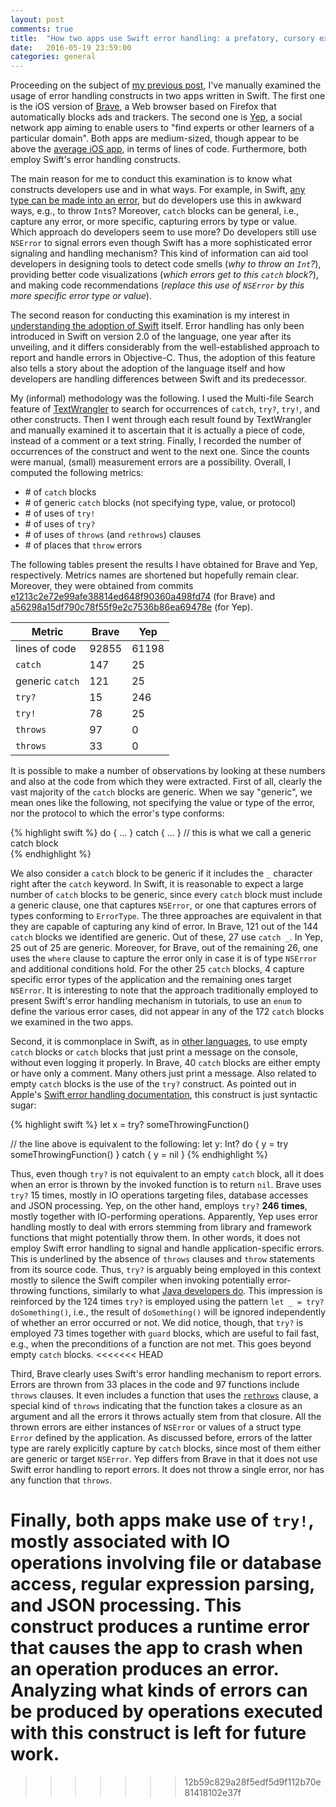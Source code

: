 ```yaml
---
layout: post
comments: true
title:  "How two apps use Swift error handling: a prefatory, cursory examination"
date:   2016-05-19 23:59:00
categories: general
---
```


Proceeding on the subject of [my previous post](http://fernandocastor.github.io/general/2016/04/29/the-many-flavors-of-swift-error-handling.html), I've manually examined the usage of error handling constructs in two apps written in Swift. The first one is the iOS version of [Brave](https://www.brave.com/), a Web browser based on Firefox that automatically blocks ads and trackers. The second one is [Yep](https://soyep.com/), a social network app aiming to enable users to "find experts or other learners of a particular domain". Both apps are medium-sized, though appear to be above the [average iOS app](http://www.informationisbeautiful.net/visualizations/million-lines-of-code/), in terms of lines of code. Furthermore, both employ Swift's error handling constructs.

The main reason for me to conduct this examination is to know what constructs developers use and in what ways. For example, in Swift, [any type can be made into an error](http://fernandocastor.github.io/general/2016/04/29/the-many-flavors-of-swift-error-handling.html), but do developers use this in awkward ways, e.g., to throw ``Int``s? Moreover, ``catch`` blocks can be general, i.e., capture any error, or more specific, capturing errors by type or value. Which approach do developers seem to use more? Do developers still use ``NSError`` to signal errors even though Swift has a more sophisticated error signaling and handling mechanism? This kind of information can aid tool developers in designing tools to detect code smells (*why to throw an ``Int``?*), providing better code visualizations (*which errors get to this ``catch`` block?*), and making code recommendations (*replace this use of ``NSError`` by this more specific error type or value*).

The second reason for conducting this examination is my interest in [understanding the adoption of Swift](https://sites.google.com/a/cin.ufpe.br/castor/saner_2016_Swift_final.pdf?attredirects=0&d=1) itself. Error handling has only been introduced in Swift on version 2.0 of the language, one year after its unveiling, and it differs considerably from the well-established approach to report and handle errors in Objective-C. Thus, the adoption of this feature also tells a story about the adoption of the language itself and how developers are handling differences between Swift and its predecessor.

My (informal) methodology was the following. I used the Multi-file Search feature of [TextWrangler](http://www.barebones.com/products/textwrangler/) to search for occurrences of ``catch``, ``try?``, ``try!``, and other constructs. Then I went through each result found by TextWrangler and manually examined it to ascertain that it is actually a piece of code, instead of a comment or a text string. Finally, I recorded the number of occurrences of the construct and went to the next one. Since the counts were manual, (small) measurement errors are a possibility. Overall, I computed the following metrics:

* \# of ``catch`` blocks
* \# of generic ``catch`` blocks (not specifying type, value, or protocol)
* \# of uses of ``try!``
* \# of uses of ``try?``
* \# of uses of ``throws`` (and ``rethrows``) clauses
* \# of places that ``throw`` errors


The following tables present the results I have obtained for Brave and Yep, respectively. Metrics names are shortened but hopefully remain clear. Moreover, they were obtained from commits [e1213c2e72e99afe38814ed648f90360a498fd74](https://github.com/brave/browser-ios/commit/e1213c2e72e99afe38814ed648f90360a498fd74) (for Brave) and [a56298a15df790c78f55f9e2c7536b86ea69478e](https://github.com/CatchChat/Yep/commit/a56298a15df790c78f55f9e2c7536b86ea69478e) (for Yep).

| Metric             | Brave | Yep   |
|--------------------|-------|-------|
| lines of code      | 92855 | 61198 |
| ``catch``          |   147 |    25 |
|  generic ``catch`` |   121 |    25 |
| ``try?``           |    15 |   246 |
| ``try!``           |    78 |    25 |
| ``throws``         |    97 |     0 |
| ``throws``         |    33 |     0 |

It is possible to make a number of observations by looking at these numbers and also at the code from which they were extracted. First of all, clearly the vast majority of the ``catch`` blocks are generic. When we say "generic", we mean ones like the following, not specifying the value or type of the error, nor the protocol to which the error's type conforms:

{% highlight swift %}
do { ... }
catch { ... } // this is what we call a generic catch block  
{% endhighlight %}

We also consider a ``catch`` block to be generic if it includes the ``_`` character right after the ``catch`` keyword. In Swift, it is reasonable to expect a large number of ``catch`` blocks to be generic, since every ``catch`` block must include a generic clause, one that captures ``NSError``, or one that captures errors of types conforming to ``ErrorType``. The three approaches are equivalent in that they are capable of capturing any kind of error. In Brave, 121 out of the 144 ``catch`` blocks we identified are generic. Out of these, 27 use ``catch _``. In Yep, 25 out of 25 are generic. Moreover, for Brave, out of the remaining 26, one uses the ``where`` clause to capture the error only in case it is of type ``NSError`` and additional conditions hold. For the other 25 ``catch`` blocks, 4 capture specific error types of the application and the remaining ones target ``NSError``. It is interesting to note that the approach traditionally employed to present Swift's error handling mechanism in tutorials, to use an ``enum`` to define the various error cases, did not appear in any of the 172 ``catch`` blocks we examined in the two apps.

Second, it is commonplace in Swift, as in [other languages](http://pmarques.dei.uc.pt/papers/bcabral2007_ecoop.pdf), to use empty ``catch`` blocks or ``catch`` blocks that just print a message on the console, without even logging it properly. In Brave, 40 ``catch`` blocks are either empty or have only a comment. Many others just print a message. Also related to empty ``catch`` blocks is the use of the ``try?`` construct. As pointed out in Apple's [Swift error handling documentation](https://developer.apple.com/library/ios/documentation/Swift/Conceptual/Swift_Programming_Language/ErrorHandling.html), this construct is just syntactic sugar:

{% highlight swift %}
let x = try? someThrowingFunction()

// the line above is equivalent to the following:
let y: Int?
do {
    y = try someThrowingFunction()
} catch {
    y = nil
}
{% endhighlight %}

Thus, even though ``try?`` is not equivalent to an empty ``catch`` block, all it does when an error is thrown by the invoked function is to return ``nil``. Brave uses ``try?`` 15 times, mostly in IO operations targeting files, database accesses and JSON processing. Yep, on the other hand, employs ``try?`` **246 times**, mostly together with IO-performing operations. Apparently, Yep uses error handling mostly to deal with errors stemming from library and framework functions that might potentially throw them. In other words, it does not employ Swift error handling to signal and handle application-specific errors. This is underlined by the absence of ``throws`` clauses and ``throw`` statements from its source code. Thus, ``try?`` is arguably being employed in this context mostly to silence the Swift compiler when invoking potentially error-throwing functions, similarly to what [Java developers do](http://pmarques.dei.uc.pt/papers/bcabral2007_ecoop.pdf). This impression is reinforced by the 124 times ``try?`` is employed using the pattern ``let _ = try? doSomething()``, i.e., the result of ``doSomething()`` will be ignored independently of whether an error occurred or not. We did notice, though, that ``try?`` is employed 73 times together with ``guard`` blocks, which are useful to fail fast, e.g., when the preconditions of a function are not met. This goes beyond empty ``catch`` blocks.
<<<<<<< HEAD

Third, Brave clearly uses Swift's error handling mechanism to report errors. Errors are thrown from 33 places in the code and 97 functions include ``throws`` clauses. It even includes a function that uses the  [``rethrows``](https://developer.apple.com/library/ios/documentation/Swift/Conceptual/Swift_Programming_Language/Declarations.html#//apple_ref/doc/uid/TP40014097-CH34-ID531) clause, a special kind of ``throws`` indicating that the function takes a closure as an argument and all the errors it throws actually stem from that closure. All the thrown errors are either instances of ``NSError`` or values of a struct type ``Error`` defined by the application. As discussed before, errors of the latter type are rarely explicitly capture by ``catch`` blocks, since most of them either are generic or target ``NSError``. Yep differs from Brave in that it does not use Swift error handling to report errors. It does not throw a single error, nor has any function that ``throws``.

Finally, both apps make use of ``try!``, mostly associated with IO operations involving file or database access, regular expression parsing, and JSON processing. This construct produces a runtime error that causes the app to crash when an operation produces an error. Analyzing what kinds of errors can be produced by operations executed with this construct is left for future work.
=======
>>>>>>> 12b59c829a28f5edf5d9f112b70e81418102e37f
